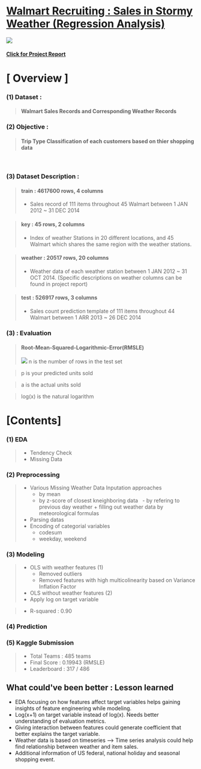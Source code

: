 
#  [Walmart Recruiting : Sales in Stormy Weather (Regression Analysis)](https://www.kaggle.com/c/walmart-recruiting-sales-in-stormy-weather)

<img src="https://github.com/lucaseo/dss7-walmart-project/blob/master/archive/final/Presentation_fin/data/walmart.jpg">

#### [Click for Project Report](https://github.com/lucaseo/dss7-walmart-project/blob/master/project_report.ipynb)


# [ Overview ]

### (1) Dataset : 
> #### Walmart Sales Records and Corresponding Weather Records

### (2) Objective :
> #### Trip Type Classification of each customers based on thier shopping data

<br>

### (3) Dataset Description : 
> #### train : 4617600 rows, 4 columns  
> - Sales record of 111 items throughout 45 Walmart between 1 JAN 2012 ~ 31 DEC 2014

> #### key : 45 rows, 2 columns
> - Index of weather Stations in 20 different locations, and 45 Walmart which shares the same region with the weather stations.

> #### weather : 20517 rows, 20 columns
> - Weather data of each weather station between 1 JAN 2012  ~ 31 OCT 2014. (Specific descriptions on weather columns can be found in project report)

> #### test : 526917 rows, 3 columns
> - Sales count prediction template of 111 items throughout 44 Walmart between 1 ARR 2013 ~ 26 DEC 2014 

### (3) : Evaluation
> #### Root-Mean-Squared-Logarithmic-Error(RMSLE)  
> <img src="https://github.com/lucaseo/dss7-walmart-project/blob/master/archive/rmsle_metrics.png">  
> n is the number of rows in the test set  

> p is your predicted units sold  

> a is the actual units sold  

> log(x) is the natural logarithm  




# [Contents]

### (1) EDA 
> - Tendency Check
> - Missing Data

### (2) Preprocessing
> - Various Missing Weather Data Inputation approaches
>   - by mean
>   - by z-score of closest kneighboring data
>   - by refering to previous day weather + filling out weather data by meteorological formulas
> - Parsing datas
> - Encoding of categorial variables 
>   - codesum
>   - weekday, weekend

### (3) Modeling
> - OLS with weather features (1)
>   - Removed outliers
>   - Removed features with high multicolinearity based on Variance Inflation Factor
> - OLS without weather features (2)
> - Apply log on target variable

> - R-squared : 0.90

### (4) Prediction

### (5) Kaggle Submission
> - Total Teams : 485 teams
> - Final Score : 0.19943 (RMSLE)
> - Leaderboard : 317 / 486


## What could've been better : Lesson learned
- EDA focusing on how features affect target variables helps gaining insights of feature engineering while modeling.
- Log(x+1) on target variable instead of log(x). Needs better understanding of evaluation metrics.
- Giving interaction between features could generate coefficient that better explains the target variable.
- Weather data is based on timeseries --> Time series analysis could help find relationship between weather and item sales.
- Additional information of US federal, national holiday and seasonal shopping event.

